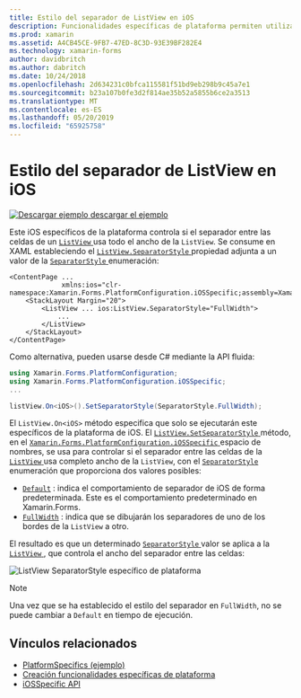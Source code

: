 ```yaml
---
title: Estilo del separador de ListView en iOS
description: Funcionalidades específicas de plataforma permiten utilizar la funcionalidad que solo está disponible en una plataforma concreta, sin necesidad de implementar los representadores personalizados o los efectos. En este artículo se explica cómo consumir iOS específicos de la plataforma que controla si el separador entre las celdas de un ListView usa todo el ancho de la ListView.
ms.prod: xamarin
ms.assetid: A4CB45CE-9FB7-47ED-8C3D-93E39BF282E4
ms.technology: xamarin-forms
author: davidbritch
ms.author: dabritch
ms.date: 10/24/2018
ms.openlocfilehash: 2d634231c0bfca115581f51bd9eb298b9c45a7e1
ms.sourcegitcommit: b23a107b0fe3d2f814ae35b52a5855b6ce2a3513
ms.translationtype: MT
ms.contentlocale: es-ES
ms.lasthandoff: 05/20/2019
ms.locfileid: "65925758"
---
```

# <a name="listview-separator-style-on-ios"></a>Estilo del separador de ListView en iOS

[![Descargar ejemplo](~/media/shared/download.png) descargar el ejemplo](https://developer.xamarin.com/samples/xamarin-forms/UserInterface/PlatformSpecifics/)

Este iOS específicos de la plataforma controla si el separador entre las celdas de un [ `ListView` ](xref:Xamarin.Forms.ListView) usa todo el ancho de la `ListView`. Se consume en XAML estableciendo el [ `ListView.SeparatorStyle` ](xref:Xamarin.Forms.PlatformConfiguration.iOSSpecific.ListView.SeparatorStyleProperty) propiedad adjunta a un valor de la [ `SeparatorStyle` ](xref:Xamarin.Forms.PlatformConfiguration.iOSSpecific.SeparatorStyle) enumeración:

```xaml
<ContentPage ...
             xmlns:ios="clr-namespace:Xamarin.Forms.PlatformConfiguration.iOSSpecific;assembly=Xamarin.Forms.Core">
    <StackLayout Margin="20">
        <ListView ... ios:ListView.SeparatorStyle="FullWidth">
            ...
        </ListView>
    </StackLayout>
</ContentPage>
```

Como alternativa, pueden usarse desde C# mediante la API fluida:

```csharp
using Xamarin.Forms.PlatformConfiguration;
using Xamarin.Forms.PlatformConfiguration.iOSSpecific;
...

listView.On<iOS>().SetSeparatorStyle(SeparatorStyle.FullWidth);
```

El `ListView.On<iOS>` método especifica que solo se ejecutarán este específicos de la plataforma de iOS. El [ `ListView.SetSeparatorStyle` ](xref:Xamarin.Forms.PlatformConfiguration.iOSSpecific.ListView.SetSeparatorStyle(Xamarin.Forms.IPlatformElementConfiguration{Xamarin.Forms.PlatformConfiguration.iOS,Xamarin.Forms.ListView},Xamarin.Forms.PlatformConfiguration.iOSSpecific.SeparatorStyle)) método, en el [ `Xamarin.Forms.PlatformConfiguration.iOSSpecific` ](xref:Xamarin.Forms.PlatformConfiguration.iOSSpecific) espacio de nombres, se usa para controlar si el separador entre las celdas de la [ `ListView` ](xref:Xamarin.Forms.ListView) usa completo ancho de la `ListView`, con el [ `SeparatorStyle` ](xref:Xamarin.Forms.PlatformConfiguration.iOSSpecific.SeparatorStyle) enumeración que proporciona dos valores posibles:

- [`Default`](xref:Xamarin.Forms.PlatformConfiguration.iOSSpecific.SeparatorStyle.Default) : indica el comportamiento de separador de iOS de forma predeterminada. Este es el comportamiento predeterminado en Xamarin.Forms.
- [`FullWidth`](xref:Xamarin.Forms.PlatformConfiguration.iOSSpecific.SeparatorStyle.FullWidth) : indica que se dibujarán los separadores de uno de los bordes de la `ListView` a otro.

El resultado es que un determinado [ `SeparatorStyle` ](xref:Xamarin.Forms.PlatformConfiguration.iOSSpecific.SeparatorStyle) valor se aplica a la [ `ListView` ](xref:Xamarin.Forms.ListView), que controla el ancho del separador entre las celdas:

![](listview-separator-style-images/listview-separatorstyle.png "ListView SeparatorStyle específico de plataforma")

> [!NOTE]
> Una vez que se ha establecido el estilo del separador en `FullWidth`, no se puede cambiar a `Default` en tiempo de ejecución.

## <a name="related-links"></a>Vínculos relacionados

- [PlatformSpecifics (ejemplo)](https://developer.xamarin.com/samples/xamarin-forms/UserInterface/PlatformSpecifics/)
- [Creación funcionalidades específicas de plataforma](~/xamarin-forms/platform/platform-specifics/index.md#creating-platform-specifics)
- [iOSSpecific API](xref:Xamarin.Forms.PlatformConfiguration.iOSSpecific)
